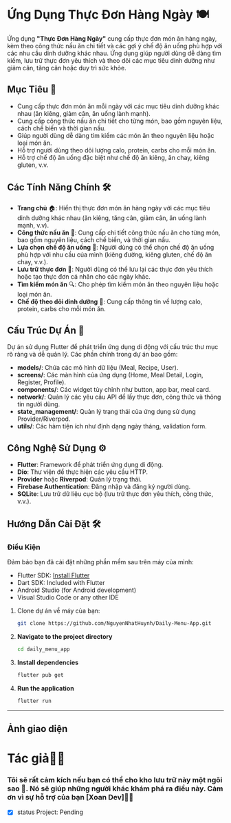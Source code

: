 # Ứng Dụng Thực Đơn Hàng Ngày 🍽️

Ứng dụng **"Thực Đơn Hàng Ngày"** cung cấp thực đơn món ăn hàng ngày, kèm theo công thức nấu ăn chi tiết và các gợi ý chế độ ăn uống phù hợp với các nhu cầu dinh dưỡng khác nhau. Ứng dụng giúp người dùng dễ dàng tìm kiếm, lưu trữ thực đơn yêu thích và theo dõi các mục tiêu dinh dưỡng như giảm cân, tăng cân hoặc duy trì sức khỏe.

## Mục Tiêu 🎯

- Cung cấp thực đơn món ăn mỗi ngày với các mục tiêu dinh dưỡng khác nhau (ăn kiêng, giảm cân, ăn uống lành mạnh).
- Cung cấp công thức nấu ăn chi tiết cho từng món, bao gồm nguyên liệu, cách chế biến và thời gian nấu.
- Giúp người dùng dễ dàng tìm kiếm các món ăn theo nguyên liệu hoặc loại món ăn.
- Hỗ trợ người dùng theo dõi lượng calo, protein, carbs cho mỗi món ăn.
- Hỗ trợ chế độ ăn uống đặc biệt như chế độ ăn kiêng, ăn chay, kiêng gluten, v.v.

## Các Tính Năng Chính 🛠️

- **Trang chủ** 🏠: Hiển thị thực đơn món ăn hàng ngày với các mục tiêu dinh dưỡng khác nhau (ăn kiêng, tăng cân, giảm cân, ăn uống lành mạnh, v.v).
- **Công thức nấu ăn** 🍳: Cung cấp chi tiết công thức nấu ăn cho từng món, bao gồm nguyên liệu, cách chế biến, và thời gian nấu.
- **Lựa chọn chế độ ăn uống** 🥗: Người dùng có thể chọn chế độ ăn uống phù hợp với nhu cầu của mình (kiêng đường, kiêng gluten, chế độ ăn chay, v.v.).
- **Lưu trữ thực đơn** 💾: Người dùng có thể lưu lại các thực đơn yêu thích hoặc tạo thực đơn cá nhân cho các ngày khác.
- **Tìm kiếm món ăn** 🔍: Cho phép tìm kiếm món ăn theo nguyên liệu hoặc loại món ăn.
- **Chế độ theo dõi dinh dưỡng** 🍏: Cung cấp thông tin về lượng calo, protein, carbs cho mỗi món ăn.

## Cấu Trúc Dự Án 📁

Dự án sử dụng Flutter để phát triển ứng dụng di động với cấu trúc thư mục rõ ràng và dễ quản lý. Các phần chính trong dự án bao gồm:

- **models/**: Chứa các mô hình dữ liệu (Meal, Recipe, User).
- **screens/**: Các màn hình của ứng dụng (Home, Meal Detail, Login, Register, Profile).
- **components/**: Các widget tùy chỉnh như button, app bar, meal card.
- **network/**: Quản lý các yêu cầu API để lấy thực đơn, công thức và thông tin người dùng.
- **state_management/**: Quản lý trạng thái của ứng dụng sử dụng Provider/Riverpod.
- **utils/**: Các hàm tiện ích như định dạng ngày tháng, validation form.

## Công Nghệ Sử Dụng ⚙️

- **Flutter**: Framework để phát triển ứng dụng di động.
- **Dio**: Thư viện để thực hiện các yêu cầu HTTP.
- **Provider** hoặc **Riverpod**: Quản lý trạng thái.
- **Firebase Authentication**: Đăng nhập và đăng ký người dùng.
- **SQLite**: Lưu trữ dữ liệu cục bộ (lưu trữ thực đơn yêu thích, công thức, v.v.).

## Hướng Dẫn Cài Đặt 🛠️

### Điều Kiện

Đảm bảo bạn đã cài đặt những phần mềm sau trên máy của mình:
- Flutter SDK: [Install Flutter](https://flutter.dev/docs/get-started/install)
- Dart SDK: Included with Flutter
- Android Studio (for Android development)
- Visual Studio Code or any other IDE
  
1. Clone dự án về máy của bạn:
   ```bash
   git clone https://github.com/NguyenNhatHuynh/Daily-Menu-App.git

2. **Navigate to the project directory**
    ```bash
    cd daily_menu_app

3. **Install dependencies**
    ```bash
    flutter pub get

4. **Run the application**
    ```bash
    flutter run

---

## Ảnh giao diện

# Tác giả👨‍💻
### Tôi sẽ rất cảm kích nếu bạn có thể cho kho lưu trữ này một ngôi sao 🌟. Nó sẽ giúp những người khác khám phá ra điều này. Cảm ơn vì sự hỗ trợ của bạn [Xoan Dev]👨‍💻
- [x] status Project: Pending
